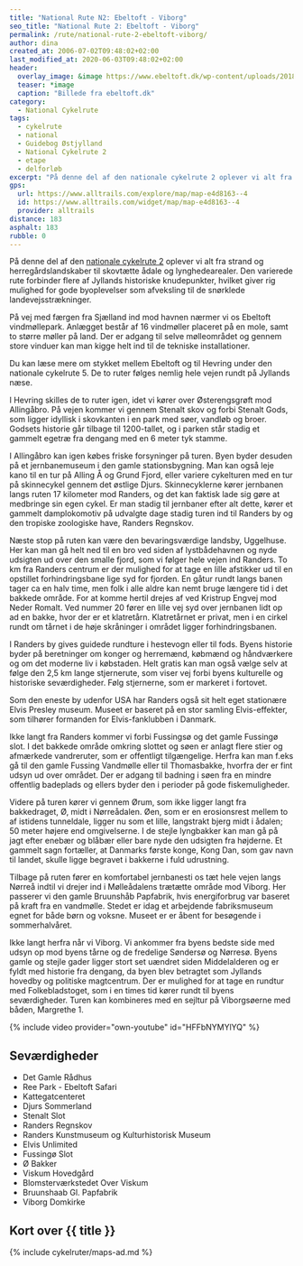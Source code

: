 ```yaml
---
title: "National Rute N2: Ebeltoft - Viborg"
seo_title: "National Rute 2: Ebeltoft - Viborg"
permalink: /rute/national-rute-2-ebeltoft-viborg/
author: dina
created_at: 2006-07-02T09:48:02+02:00
last_modified_at: 2020-06-03T09:48:02+02:00
header:
  overlay_image: &image https://www.ebeltoft.dk/wp-content/uploads/2018/05/ebeltoft-raadhus.jpg
  teaser: *image
  caption: "Billede fra ebeltoft.dk"
category:
  - National Cykelrute
tags:
  - cykelrute
  - national
  - Guidebog Østjylland
  - National Cykelrute 2
  - etape
  - delforløb
excerpt: "På denne del af den nationale cykelrute 2 oplever vi alt fra strand og herregårdslandskaber til skovtætte ådale og lynghedearealer. Den varierede rute forbinder flere af Jyllands historiske knudepunkter, hvilket giver rig mulighed for gode byoplevelser som afveksling til de snørklede landevejsstrækninger."
gps:
  url: https://www.alltrails.com/explore/map/map-e4d8163--4
  id: https://www.alltrails.com/widget/map/map-e4d8163--4
  provider: alltrails
distance: 183
asphalt: 183
rubble: 0
---
```


På denne del af den [nationale cykelrute 2](/rute/national-rute-2-hanstholm-kobenhavn/) oplever vi alt fra strand og herregårdslandskaber til skovtætte ådale og lynghedearealer. Den varierede rute forbinder flere af Jyllands historiske knudepunkter, hvilket giver rig mulighed for gode byoplevelser som afveksling til de snørklede landevejsstrækninger.

På vej med færgen fra Sjælland ind mod havnen nærmer vi os Ebeltoft vindmøllepark. Anlægget består af 16 vindmøller placeret på en mole, samt to større møller på land. Der er adgang til selve mølleområdet og gennem store vinduer kan man kigge helt ind til de tekniske installationer.

Du kan læse mere om stykket mellem Ebeltoft og til Hevring under den nationale cykelrute 5. De to ruter følges nemlig hele vejen rundt på Jyllands næse.

I Hevring skilles de to ruter igen, idet vi kører over Østerengsgrøft mod Allingåbro. På vejen kommer vi gennem Stenalt skov og forbi Stenalt Gods, som ligger idyllisk i skovkanten i en park med søer, vandløb og broer. Godsets historie går tilbage til 1200-tallet, og i parken står stadig et gammelt egetræ fra dengang med en 6 meter tyk stamme.

I Allingåbro kan igen købes friske forsyninger på turen. Byen byder desuden på et jernbanemuseum i den gamle stationsbygning. Man kan også leje kano til en tur på Alling Å og Grund Fjord, eller variere cykelturen med en tur på skinnecykel gennem det østlige Djurs. Skinnecyklerne kører jernbanen langs ruten 17 kilometer mod Randers, og det kan faktisk lade sig gøre at medbringe sin egen cykel. Er man stadig til jernbaner efter alt dette, kører et gammelt damplokomotiv på udvalgte dage stadig turen ind til Randers by og den tropiske zoologiske have, Randers Regnskov.

Næste stop på ruten kan være den bevaringsværdige landsby, Uggelhuse. Her kan man gå helt ned til en bro ved siden af lystbådehavnen og nyde udsigten ud over den smalle fjord, som vi følger hele vejen ind Randers. To km fra Randers centrum er der mulighed for at tage en lille afstikker ud til en opstillet forhindringsbane lige syd for fjorden. En gåtur rundt langs banen tager ca en halv time, men folk i alle aldre kan nemt bruge længere tid i det bakkede område. For at komme hertil drejes af ved Kristrup Engvej mod Neder Romalt. Ved nummer 20 fører en lille vej syd over jernbanen lidt op ad en bakke, hvor der er et klatretårn. Klatretårnet er privat, men i en cirkel rundt om tårnet i de høje skråninger i området ligger forhindringsbanen.

I Randers by gives guidede rundture i hestevogn eller til fods. Byens historie byder på beretninger om konger og herremænd, købmænd og håndværkere og om det moderne liv i købstaden. Helt gratis kan man også vælge selv at følge den 2,5 km lange stjernerute, som viser vej forbi byens kulturelle og historiske seværdigheder. Følg stjernerne, som er markeret i fortovet.

Som den eneste by udenfor USA har Randers også sit helt eget stationære Elvis Presley museum. Museet er baseret på en stor samling Elvis-effekter, som tilhører formanden for Elvis-fanklubben i Danmark.

Ikke langt fra Randers kommer vi forbi Fussingsø og det gamle Fussingø slot. I det bakkede område omkring slottet og søen er anlagt flere stier og afmærkede vandreruter, som er offentligt tilgængelige. Herfra kan man f.eks gå til den gamle Fussing Vandmølle eller til Thomasbakke, hvorfra der er fint udsyn ud over området. Der er adgang til badning i søen fra en mindre offentlig badeplads og ellers byder den i perioder på gode fiskemuligheder.

Videre på turen kører vi gennem Ørum, som ikke ligger langt fra bakkedraget, Ø, midt i Nørreådalen. Øen, som er en erosionsrest mellem to af istidens tunneldale, ligger nu som et lille, langstrakt bjerg midt i ådalen; 50 meter højere end omgivelserne. I de stejle lyngbakker kan man gå på jagt efter enebær og blåbær eller bare nyde den udsigten fra højderne. Et gammelt sagn fortæller, at Danmarks første konge, Kong Dan, som gav navn til landet, skulle ligge begravet i bakkerne i fuld udrustning.

Tilbage på ruten fører en komfortabel jernbanesti os tæt hele vejen langs Nørreå indtil vi drejer ind i Mølleådalens trætætte område mod Viborg. Her passerer vi den gamle Bruunshåb Papfabrik, hvis energiforbrug var baseret på kraft fra en vandmølle. Stedet er idag et arbejdende fabriksmuseum egnet for både børn og voksne. Museet er er åbent for besøgende i sommerhalvåret.

Ikke langt herfra når vi Viborg. Vi ankommer fra byens bedste side med udsyn op mod byens tårne og de fredelige Søndersø og Nørresø. Byens gamle og stejle gader ligger stort set uændret siden Middelalderen og er fyldt med historie fra dengang, da byen blev betragtet som Jyllands hovedby og politiske magtcentrum. Der er mulighed for at tage en rundtur med Folkebladstoget, som i en times tid kører rundt til byens seværdigheder. Turen kan kombineres med en sejltur på Viborgsøerne med båden, Margrethe 1.

{% include video provider="own-youtube" id="HFFbNYMYlYQ" %}

## Seværdigheder

- Det Gamle Rådhus
- Ree Park - Ebeltoft Safari
- Kattegatcenteret
- Djurs Sommerland
- Stenalt Slot
- Randers Regnskov
- Randers Kunstmuseum og Kulturhistorisk Museum
- Elvis Unlimited
- Fussingø Slot
- Ø Bakker
- Viskum Hovedgård
- Blomsterværkstedet Over Viskum
- Bruunshaab Gl. Papfabrik
- Viborg Domkirke

## Kort over {{ title }}

{% include cykelruter/maps-ad.md %}
